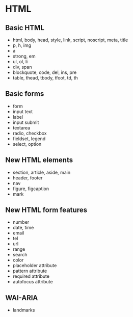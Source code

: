 # HTML

## Basic HTML

* html, body, head, style, link, script, noscript, meta, title
* p, h, img
* a
* strong, em
* ul, ol, li
* div, span
* blockquote, code, del, ins, pre
* table, thead, tbody, tfoot, td, th

## Basic forms

* form
* input text
* label
* input submit
* textarea
* radio, checkbox
* fieldset, legend
* select, option

## New HTML elements

* section, article, aside, main
* header, footer
* nav
* figure, figcaption
* mark

## New HTML form features

* number
* date, time
* email
* tel
* url
* range
* search
* color
* placeholder attribute
* pattern attribute
* required attribute
* autofocus attribute

## WAI-ARIA

* landmarks

